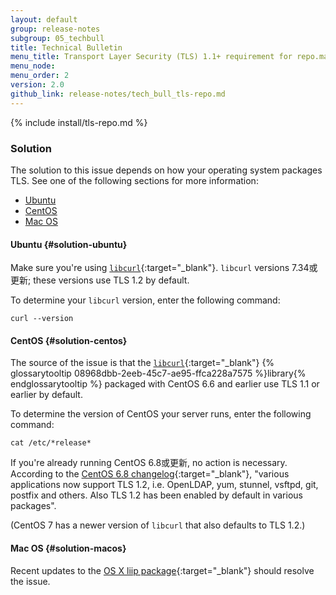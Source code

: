 ```yaml
---
layout: default 
group: release-notes
subgroup: 05_techbull
title: Technical Bulletin
menu_title: Transport Layer Security (TLS) 1.1+ requirement for repo.magento.com (June 30, 2016)
menu_node: 
menu_order: 2
version: 2.0
github_link: release-notes/tech_bull_tls-repo.md
---
```


{% include install/tls-repo.md %}

### Solution
The solution to this issue depends on how your operating system packages TLS. See one of the following sections for more information:

*	[Ubuntu](#solution-ubuntu)
*	[CentOS](#solution-centos)
*	[Mac OS](#solution-macos)

#### Ubuntu {#solution-ubuntu}
Make sure you're using [`libcurl`](https://curl.haxx.se/libcurl/c/CURLOPT_SSLVERSION.html){:target="_blank"}. `libcurl` versions 7.34或更新; these versions use TLS 1.2 by default.

To determine your `libcurl` version, enter the following command:

	curl --version

#### CentOS {#solution-centos}
The source of the issue is that the [`libcurl`](https://curl.haxx.se/libcurl/c/CURLOPT_SSLVERSION.html){:target="_blank"} {% glossarytooltip 08968dbb-2eeb-45c7-ae95-ffca228a7575 %}library{% endglossarytooltip %} packaged with CentOS 6.6 and earlier use TLS 1.1 or earlier by default. 

To determine the version of CentOS your server runs, enter the following command:

	cat /etc/*release*

If you're already running CentOS 6.8或更新, no action is necessary. According to the [CentOS 6.8 changelog](https://wiki.centos.org/Manuals/ReleaseNotes/CentOS6.8){:target="_blank"}, "various applications now support TLS 1.2, i.e. OpenLDAP, yum, stunnel, vsftpd, git, postfix and others. Also TLS 1.2 has been enabled by default in various packages".

(CentOS 7 has a newer version of `libcurl` that also defaults to TLS 1.2.)

#### Mac OS {#solution-macos}
Recent updates to the [OS X liip package](http://php-osx.liip.ch){:target="_blank"} should resolve the issue.
